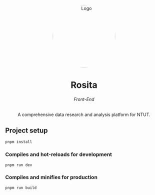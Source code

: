 <p align="center">
  <img alt="Logo" style="border-radius: 50%" width="200" src="https://avatars.githubusercontent.com/u/77483080?s=200&v=4">
</p>

<h1 align="center">Rosita</h1>

<h6 align="center">Front-End</h6>

<p align="center">
    A comprehensive data research and analysis platform for NTUT.
</p>

## Project setup
```
pnpm install
```

### Compiles and hot-reloads for development
```
pnpm run dev
```

### Compiles and minifies for production
```
pnpm run build
```
